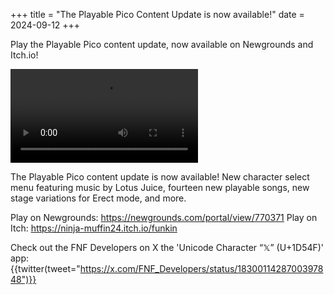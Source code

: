 +++
title = "The Playable Pico Content Update is now available!"
date = 2024-09-12
+++

Play the Playable Pico content update, now available on Newgrounds and Itch.io! 

<!-- more -->

<video src="/img/2024-09-12/update-teaser-pico-playable.mp4" controls="controls">
</video>

The Playable Pico content update is now available! New character select menu featuring music by Lotus Juice, fourteen new playable songs, new stage variations for Erect mode, and more.

Play on Newgrounds: https://newgrounds.com/portal/view/770371
Play on Itch: https://ninja-muffin24.itch.io/funkin

Check out the FNF Developers on X the 'Unicode Character “𝕏” (U+1D54F)' app: 
{{twitter(tweet="https://x.com/FNF_Developers/status/1830011428700397848")}}
